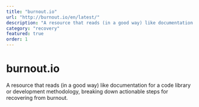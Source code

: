 ```yaml
---
title: "burnout.io"
url: "http://burnout.io/en/latest/"
description: "A resource that reads (in a good way) like documentation for a code library or development methodology, breaking down actionable steps for recovering from burnout."
category: "recovery"
featured: true
order: 1
---
```


# burnout.io

A resource that reads (in a good way) like documentation for a code library or development methodology, breaking down actionable steps for recovering from burnout.